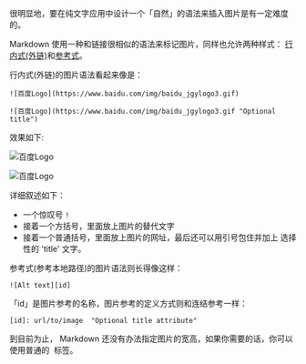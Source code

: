 很明显地，要在纯文字应用中设计一个「自然」的语法来插入图片是有一定难度的。

Markdown 使用一种和链接很相似的语法来标记图片，同样也允许两种样式： <u>行内式(外链)</u>和<u>参考式</u>。

行内式(外链)的图片语法看起来像是：

```
![百度Logo](https://www.baidu.com/img/baidu_jgylogo3.gif)

![百度Logo](https://www.baidu.com/img/baidu_jgylogo3.gif "Optional title")
```

效果如下:

![百度Logo](https://www.baidu.com/img/baidu_jgylogo3.gif)

![百度Logo](https://www.baidu.com/img/baidu_jgylogo3.gif "Optional title")

详细叙述如下：

* 一个惊叹号 `!`
* 接着一个方括号，里面放上图片的替代文字
* 接着一个普通括号，里面放上图片的网址，最后还可以用引号包住并加上 选择性的 'title' 文字。

参考式(参考本地路径)的图片语法则长得像这样：

```
![Alt text][id]
```

「id」是图片参考的名称，图片参考的定义方式则和连结参考一样：

```
[id]: url/to/image  "Optional title attribute"
```

到目前为止， Markdown 还没有办法指定图片的宽高，如果你需要的话，你可以使用普通的 <img> 标签。


